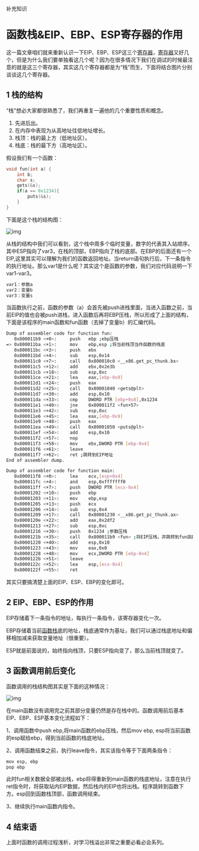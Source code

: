 补充知识



# 函数栈&EIP、EBP、ESP寄存器的作用 



这一篇文章咱们就来重新认识一下EIP、EBP、ESP这三个[寄存器](https://www.k2zone.cn/?tag=寄存器)，[寄存器](https://www.k2zone.cn/?tag=寄存器)又好几个，但是为什么我们要单独看这几个呢？因为在很多情况下我们在调试的时候最注意的就是这三个寄存器，其实这几个寄存器都是为“栈”而生，下面将结合图片分别谈谈这几个寄存器。

## 1 栈的结构

“栈"想必大家都很熟悉了，我们再重复一遍他的几个重要性质和概念。

1. 先进后出。
2. 在内存中表现为从高地址往低地址增长。
3. 栈顶：栈的最上方（低地址区）。
4. 栈底：栈的最下方（高地址区）。

假设我们有一个函数：

```cpp
void fun(int a) {
	int b;
	char s;
	gets(&s);
	if(a == 0x1234){
		puts(&s);
	}
}
```



下面是这个栈的结构图：

![img](https://img-blog.csdnimg.cn/fa55a421131e4c8790fc9facdbdd96d1.jpeg)





从栈的结构中我们可以看到，这个栈中周多个临时变量，数字的代表其入站顺序。其中ESP指向了var3，在栈的顶部，EBP指向了栈的底部。在EBP的后面还有一个EIP,这里其实可以理解为我们的函数返回地址。当return语句执行后，下一条指令的执行地址。那么var1是什么呢？其实这个是函数的参数，我们对应代码说明一下var1-var3。

```bash
var1：参数a
var2：变量b
var3：变量s
```



当函数执行之前，函数的参数（a）会首先被push进栈里面，当进入函数之前，当前EIP的值也会被push进栈，进入函数后再将EBP压栈，所以形成了上面的结构，下面是该程序的main函数和fun函数（去掉了变量b）的汇编代码。

```bash
Dump of assembler code for function fun:
   0x800011b9 <+0>:     push   ebp ;ebp压栈
=> 0x800011ba <+1>:     mov    ebp,esp ;将当前栈顶当作函数的栈底
   0x800011bc <+3>:     push   ebx
   0x800011bd <+4>:     sub    esp,0x14
   0x800011c0 <+7>:     call   0x800010c0 <__x86.get_pc_thunk.bx>
   0x800011c5 <+12>:    add    ebx,0x2e3b
   0x800011cb <+18>:    sub    esp,0xc
   0x800011ce <+21>:    lea    eax,[ebp-0x9]
   0x800011d1 <+24>:    push   eax
   0x800011d2 <+25>:    call   0x80001040 <gets@plt>
   0x800011d7 <+30>:    add    esp,0x10
   0x800011da <+33>:    cmp    DWORD PTR [ebp+0x8],0x1234
   0x800011e1 <+40>:    jne    0x800011f2 <fun+57>
   0x800011e3 <+42>:    sub    esp,0xc
   0x800011e6 <+45>:    lea    eax,[ebp-0x9]
   0x800011e9 <+48>:    push   eax
   0x800011ea <+49>:    call   0x80001050 <puts@plt>
   0x800011ef <+54>:    add    esp,0x10
   0x800011f2 <+57>:    nop
   0x800011f3 <+58>:    mov    ebx,DWORD PTR [ebp-0x4]
   0x800011f6 <+61>:    leave
   0x800011f7 <+62>:    ret ;跳转到EIP地址
End of assembler dump.
```


```bash
Dump of assembler code for function main:
   0x800011f8 <+0>:     lea    ecx,[esp+0x4]
   0x800011fc <+4>:     and    esp,0xfffffff0
   0x800011ff <+7>:     push   DWORD PTR [ecx-0x4]
   0x80001202 <+10>:    push   ebp
   0x80001203 <+11>:    mov    ebp,esp
   0x80001205 <+13>:    push   ecx
   0x80001206 <+14>:    sub    esp,0x4
   0x80001209 <+17>:    call   0x80001230 <__x86.get_pc_thunk.ax>
   0x8000120e <+22>:    add    eax,0x2df2
   0x80001213 <+27>:    sub    esp,0xc
   0x80001216 <+30>:    push   0x1234 ;参数压栈
   0x8000121b <+35>:    call   0x800011b9 <fun> ;将EIP压栈，并跳转到fun函数
   0x80001220 <+40>:    add    esp,0x10
   0x80001223 <+43>:    mov    eax,0x0
   0x80001228 <+48>:    mov    ecx,DWORD PTR [ebp-0x4]
   0x8000122b <+51>:    leave
   0x8000122c <+52>:    lea    esp,[ecx-0x4]
   0x8000122f <+55>:    ret
```



其实只要搞清楚上面的EIP、ESP、EBP的变化即可。

## 2 EIP、EBP、ESP的作用

EIP存储着下一条指令的地址，每执行一条指令，该寄存器变化一次。

EBP存储着当前[函数栈](https://www.k2zone.cn/?tag=函数栈)底的地址，栈底通常作为基址，我们可以通过栈底地址和偏移相加减来获取变量地址（很重要）。

ESP就是前面说的，始终指向栈顶，只要ESP指向变了，那么当前栈顶就变了。

## 3 函数调用前后变化

函数调用的栈结构图其实是下面的这种情况：

![img](https://img-blog.csdnimg.cn/img_convert/b41785bb9f2b4ac3593bd30a3339c798.jpeg)



在main函数没有调用完之前其部分变量仍然是存在栈中的。函数调用前后基本EIP、EBP、ESP基本变化流程如下：

1、调用函数中push ebp,将main函数的ebp压栈，然后mov ebp, esp将当前函数的esp赋给ebp，得到当前函数的栈底地址。

2、调用函数结束之前，执行leave指令，其实该指令等于下面两条指令：

```bash
mov esp, ebp
pop ebp
```



此时fun相关数据全部被出栈，ebp将得重新到main函数的栈底地址，注意在执行ret指令时，将获取站内EIP数据，然后栈内的EIP也将出栈。程序跳转到函数下方。esp回到函数栈顶部，函数调用结束。

3、继续执行main函数内指令。

## 4 结束语

上面时函数的调用过程浅析，对学习栈溢出非常之重要必看必会系列。